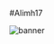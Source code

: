 #Alimh17

![banner](https://images.unsplash.com/photo-1566837945700-30057527ade0?ixlib=rb-1.2.1&ixid=MnwxMjA3fDB8MHxzZWFyY2h8MTR8fGNvZGV8ZW58MHx8MHx8&auto=format&fit=crop&w=600&q=60)
